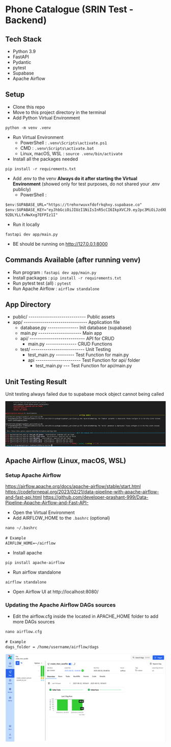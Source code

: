 # Phone Catalogue (SRIN Test - Backend)

## Tech Stack

- Python 3.9
- FastAPI
- Pydantic
- pytest
- Supabase
- Apache Airflow

## Setup

- Clone this repo
- Move to this project directory in the terminal
- Add Python Virtual Environment

```
python -m venv .venv
```

- Run Virtual Environment
  - PowerShell : `.venv\Scripts\activate.ps1`
  - CMD : `.venv\Scripts\activate.bat`
  - Linux, macOS, WSL : `source .venv/bin/activate`
- Install all the packages needed

```
pip install -r requirements.txt
```

- Add .env to the venv **Always do it after starting the Virtual Environment** (showed only for test purposes, do not shared your .env publicly)
  - PowerShell :

```
$env:SUPABASE_URL="https://trehxrwuvxfdofrkqhxy.supabase.co"
$env:SUPABASE_KEY="eyJhbGciOiJIUzI1NiIsInR5cCI6IkpXVCJ9.eyJpc3MiOiJzdXBhYmFzZSIsInJlZiI6InRyZWh4cnd1dnhmZG9mcmtxaHh5Iiwicm9sZSI6ImFub24iLCJpYXQiOjE3NTQwNjQyMDYsImV4cCI6MjA2OTY0MDIwNn0.svmiirRPk3vCzqRpAbiJ-92DLYLLfxNwXxg7EFPIz1I"
```

- Run it locally

```
fastapi dev app/main.py
```

- BE should be running on http://127.0.0.1:8000

## Commands Available (after running venv)

- Run program : `fastapi dev app/main.py`
- Install packages : `pip install -r requirements.txt`
- Run pytest test (all) : `pytest`
- Run Apache Airflow : `airflow standalone`

## App Directory
- public/ ---------------------------- Public assets
- app/ ------------------------------- Application file
  - database.py --------------- Init database (supabase)
  - main.py --------------------- Main app
  - api/ --------------------------- API for CRUD
    - main.py --------------- CRUD Functions
  - test/ -------------------------- Unit Testing
    - test_main.py --------- Test Function for main.py
    - api ---------------------- Test Function for api/ folder
      - test_main.py --- Test Function for api/main.py

## Unit Testing Result
Unit testing always failed due to supabase mock object cannot being called

![Pytest result](./public/testing.png)

## Apache Airflow (Linux, macOS, WSL)
### Setup Apache Airflow
https://airflow.apache.org/docs/apache-airflow/stable/start.html
https://codefornepal.org/2023/02/21/data-pipeline-with-apache-airflow-and-fast-api.html
https://github.com/developer-prashant-999/Data-Pipeline-Apache-Airflow-and-Fast-API-

- Open the Virtual Environment
- Add AIRFLOW_HOME to the `.bashrc` (optional)
```
nano ~/.bashrc

# Example
AIRFLOW_HOME=~/airflow
```
- Install apache 
```
pip install apache-airflow
```
- Run airflow standalone
```
airflow standalone
```
- Open Airflow UI at http://localhost:8080/

### Updating the Apache Airflow DAGs sources
- Edit the airflow.cfg inside the located in APACHE_HOME folder to add more DAGs sources
```
nano airflow.cfg

# Example
dags_folder = /home/username/airflow/dags
```

![Apache Airflow Dashboard](./public/airflow.png)